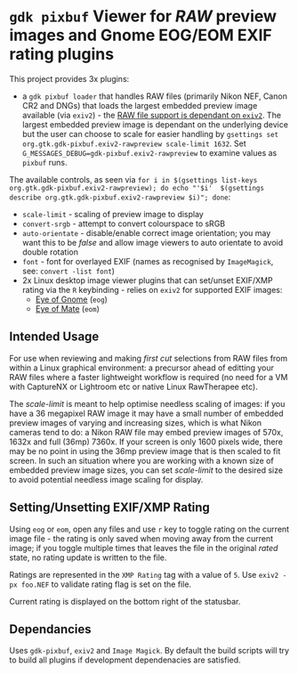 # `gdk pixbuf` Viewer for _RAW_ preview images and Gnome EOG/EOM EXIF rating plugins

This project provides 3x plugins:
* a `gdk pixbuf loader` that handles RAW files (primarily Nikon NEF, Canon CR2 and DNGs) that loads the largest embedded preview image available (via `exiv2`) - the [RAW file support is dependant on `exiv2`](https://dev.exiv2.org/projects/exiv2/wiki/Supported_image_formats).  The largest embedded preview image is dependant on the underlying device but the user can choose to scale for easier handling by `gsettings set org.gtk.gdk-pixbuf.exiv2-rawpreview scale-limit 1632`.  Set `G_MESSAGES_DEBUG=gdk-pixbuf.exiv2-rawpreview` to examine values as `pixbuf` runs.

The available controls, as seen via `for i in $(gsettings list-keys org.gtk.gdk-pixbuf.exiv2-rawpreview); do echo "'$i'  $(gsettings describe org.gtk.gdk-pixbuf.exiv2-rawpreview $i)"; done`:
  * `scale-limit` - scaling of preview image to display
  * `convert-srgb` - attempt to convert colourspace to sRGB
  * `auto-orientate` - disable/enable correct image orientation; you may want this to be _false_ and allow image viewers to auto orientate to avoid double rotation
  * `font` - font for overlayed EXIF (names as recognised by `ImageMagick`, see: `convert -list font`)
* 2x Linux desktop image viewer plugins that can set/unset EXIF/XMP rating via the `R` keybinding - relies on `exiv2` for supported EXIF images:
  * [Eye of Gnome](https://wiki.gnome.org/Apps/EyeOfGnome) (`eog`) 
  * [Eye of Mate](https://wiki.mate-desktop.org/mate-desktop/applications/eom/) (`eom`) 

## Intended Usage
For use when reviewing and making _first cut_ selections from RAW files from within a Linux graphical environment: a precursor ahead of editting your RAW files where a faster lightweight workflow is required (no need for a VM with CaptureNX or Lightroom etc or native Linux RawTherapee etc).

The _scale-limit_ is meant to help optimise needless scaling of images: if you have a 36 megapixel RAW image it may have a small number of embedded preview images of varying and increasing sizes, which is what Nikon cameras tend to do: a Nikon RAW file may embed preview images of 570x, 1632x and full (36mp) 7360x. If your screen is only 1600 pixels wide, there may be no point in using the 36mp preview image that is then scaled to fit screen.  In such an situation where you are working with a known size of embedded preview image sizes, you can set _scale-limit_ to the desired size to avoid potential needless image scaling for display.

## Setting/Unsetting EXIF/XMP Rating
Using `eog` or `eom`, open any files and use `r` key to toggle rating on the current image file - the rating is only saved when moving away from the current image;  if you toggle multiple times that leaves the file in the original _rated_ state, no rating update is written to the file.

Ratings are represented in the `XMP Rating` tag with a value of `5`.  Use `exiv2 -px foo.NEF` to validate rating flag is set on the file.

Current rating is displayed on the bottom right of the statusbar.

## Dependancies
Uses `gdk-pixbuf`, `exiv2` and `Image Magick`.  By default the build scripts will try to build all plugins if development dependenacies are satisfied.
